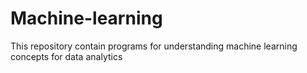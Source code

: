 # Machine-learning
This repository contain programs for understanding machine learning concepts for data analytics
